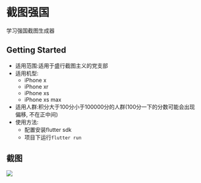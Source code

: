 # 截图强国

学习强国截图生成器

## Getting Started

- 适用范围:适用于盛行截图主义的党支部
- 适用机型:
    - iPhone x
    - iPhone xr
    - iPhone xs
    - iPhone xs max
- 适用人群:积分大于100分小于100000分的人群(100分一下的分数可能会出现偏移, 不在正中间)
- 使用方法: 
    - 配置安装flutter sdk
    - 项目下运行`flutter run`

## 截图
![](https://bureaux-site.oss-cn-shanghai.aliyuncs.com/Simulator%20Screen%20Shot%20-%20iPhone%20X%20-%202020-03-18%20at%2016.27.49.PNG)
